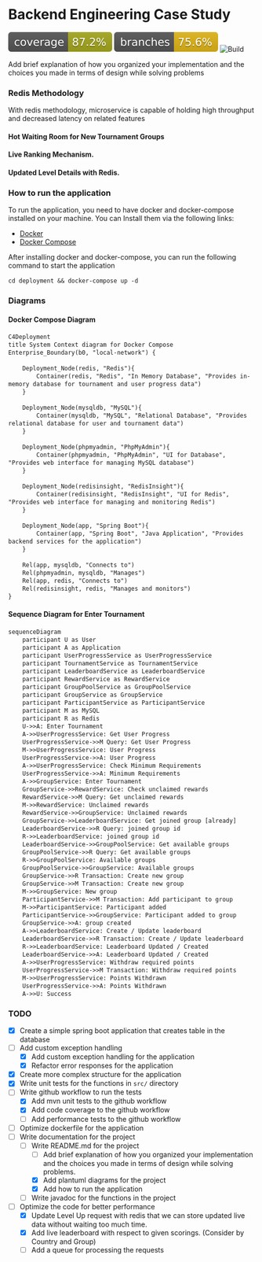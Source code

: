# Backend Engineering Case Study

![Coverage](.github/badges/jacoco.svg)
![Branches](.github/badges/branches.svg)
![Build](https://github.com/abdullahbodur/dream-case-study/actions/workflows/build.yaml/badge.svg)

Add brief explanation of how you organized your implementation and the choices you made in terms of
design while solving problems

### Redis Methodology

With redis methodology, microservice is capable of holding high throughput and decreased latency on
related features

#### Hot Waiting Room for New Tournament Groups

#### Live Ranking Mechanism.

#### Updated Level Details with Redis.

### How to run the application
To run the application, you need to have docker and docker-compose installed on your machine.
You can Install them via the following links:
- [Docker](https://docs.docker.com/get-docker/)
- [Docker Compose](https://docs.docker.com/compose/install/)

After installing docker and docker-compose, you can run the following command to start the application
```shell
cd deployment && docker-compose up -d
```

### Diagrams

#### Docker Compose Diagram
```mermaid
C4Deployment
title System Context diagram for Docker Compose
Enterprise_Boundary(b0, "local-network") {

    Deployment_Node(redis, "Redis"){
        Container(redis, "Redis", "In Memory Database", "Provides in-memory database for tournament and user progress data")
    }
    
    Deployment_Node(mysqldb, "MySQL"){
        Container(mysqldb, "MySQL", "Relational Database", "Provides relational database for user and tournament data")
    }
    
    Deployment_Node(phpmyadmin, "PhpMyAdmin"){
        Container(phpmyadmin, "PhpMyAdmin", "UI for Database", "Provides web interface for managing MySQL database")
    }
    
    Deployment_Node(redisinsight, "RedisInsight"){
        Container(redisinsight, "RedisInsight", "UI for Redis", "Provides web interface for managing and monitoring Redis")
    }
    
    Deployment_Node(app, "Spring Boot"){
        Container(app, "Spring Boot", "Java Application", "Provides backend services for the application")
    }
    
    Rel(app, mysqldb, "Connects to")
    Rel(phpmyadmin, mysqldb, "Manages")
    Rel(app, redis, "Connects to")
    Rel(redisinsight, redis, "Manages and monitors")
}
```

#### Sequence Diagram for Enter Tournament

```mermaid
sequenceDiagram
    participant U as User
    participant A as Application
    participant UserProgressService as UserProgressService
    participant TournamentService as TournamentService
    participant LeaderboardService as LeaderboardService
    participant RewardService as RewardService
    participant GroupPoolService as GroupPoolService
    participant GroupService as GroupService
    participant ParticipantService as ParticipantService
    participant M as MySQL
    participant R as Redis
    U->>A: Enter Tournament
    A->>UserProgressService: Get User Progress
    UserProgressService->>M Query: Get User Progress
    M->>UserProgressService: User Progress
    UserProgressService->>A: User Progress
    A->>UserProgressService: Check Minimum Requirements
    UserProgressService->>A: Minimum Requirements
    A->>GroupService: Enter Tournament
    GroupService->>RewardService: Check unclaimed rewards
    RewardService->>M Query: Get unclaimed rewards
    M->>RewardService: Unclaimed rewards
    RewardService->>GroupService: Unclaimed rewards
    GroupService->>LeaderboardService: Get joined group [already]
    LeaderboardService->>R Query: joined group id
    R->>LeaderboardService: joined group id
    LeaderboardService->>GroupPoolService: Get available groups
    GroupPoolService->>R Query: Get available groups
    R->>GroupPoolService: Available groups
    GroupPoolService->>GroupService: Available groups
    GroupService->>R Transaction: Create new group
    GroupService->>M Transaction: Create new group
    M->>GroupService: New group
    ParticipantService->>M Transaction: Add participant to group
    M->>ParticipantService: Participant added
    ParticipantService->>GroupService: Participant added to group
    GroupService->>A: group created
    A->>LeaderboardService: Create / Update leaderboard
    LeaderboardService->>R Transaction: Create / Update leaderboard
    R->>LeaderboardService: Leaderboard Updated / Created
    LeaderboardService->>A: Leaderboard Updated / Created
    A->>UserProgressService: Withdraw required points
    UserProgressService->>M Transaction: Withdraw required points
    M->>UserProgressService: Points Withdrawn
    UserProgressService->>A: Points Withdrawn
    A->>U: Success
```
### TODO

- [x] Create a simple spring boot application that creates table in the database
- [ ] Add custom exception handling
    - [X] Add custom exception handling for the application
    - [X] Refactor error responses for the application
- [X] Create more complex structure for the application
- [X] Write unit tests for the functions in `src/` directory
- [ ] Write github workflow to run the tests
    - [X] Add mvn unit tests to the github workflow
    - [X] Add code coverage to the github workflow
    - [ ] Add performance tests to the github workflow
- [ ] Optimize dockerfile for the application
- [ ] Write documentation for the project
    - [ ] Write README.md for the project
        - [ ] Add brief explanation of how you organized your implementation and the choices you
          made in terms of
          design while solving problems.
        - [X] Add plantuml diagrams for the project
        - [X] Add how to run the application
    - [ ] Write javadoc for the functions in the project
- [ ] Optimize the code for better performance
    - [X] Update Level Up request with redis that we can store updated live data without waiting too
      much time.
    - [X] Add live leaderboard with respect to given scorings. (Consider by Country and Group)
    - [ ] Add a queue for processing the requests